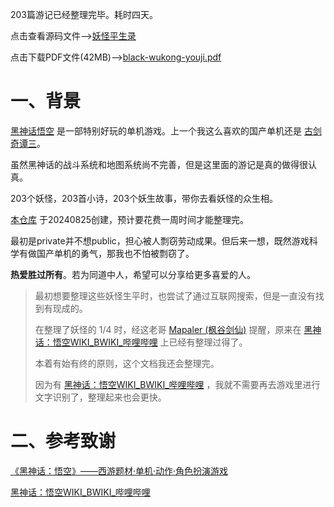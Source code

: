 203篇游记已经整理完毕。耗时四天。

点击查看源码文件-->[妖怪平生录](https://github.com/meethigher/black-wukong-youji/blob/master/%E9%BB%91%E7%A5%9E%E8%AF%9D%E6%82%9F%E7%A9%BA%E5%A6%96%E6%80%AA%E5%B9%B3%E7%94%9F%E5%BD%95.md)

点击下载PDF文件(42MB)-->[black-wukong-youji.pdf](https://github.com/meethigher/black-wukong-youji/releases/download/pdf/black-wukong-youji.pdf)

# 一、背景

[黑神话悟空](https://heishenhua.com/) 是一部特别好玩的单机游戏。上一个我这么喜欢的国产单机还是 [古剑奇谭三](https://gjqt3.wangyuan.com/)。

虽然黑神话的战斗系统和地图系统尚不完善，但是这里面的游记是真的做得很认真。

203个妖怪，203首小诗，203个妖生故事，带你去看妖怪的众生相。

[本仓库](https://github.com/meethigher/black-wukong-youji) 于20240825创建，预计要花费一周时间才能整理完。

最初是private并不想public，担心被人剽窃劳动成果。但后来一想，既然游戏科学有做国产单机的勇气，那我也不怕被剽窃了。

**热爱胜过所有**。若为同道中人，希望可以分享给更多喜爱的人。

> 最初想要整理这些妖怪生平时，也尝试了通过互联网搜索，但是一直没有找到有现成的。
>
> 在整理了妖怪的 1/4 时，经这老哥 [Mapaler (枫谷剑仙)](https://github.com/Mapaler) 提醒，原来在 [黑神话：悟空WIKI_BWIKI_哔哩哔哩](https://wiki.biligame.com/wukong/首页) 上已经有整理过得了。
>
> 本着有始有终的原则，这个文档我还会整理完。
>
> 因为有 [黑神话：悟空WIKI_BWIKI_哔哩哔哩](https://wiki.biligame.com/wukong/首页) ，我就不需要再去游戏里进行文字识别了，整理起来也会更快。

# 二、参考致谢

[《黑神话：悟空》——西游题材·单机·动作·角色扮演游戏](https://heishenhua.com/)

[黑神话：悟空WIKI_BWIKI_哔哩哔哩](https://wiki.biligame.com/wukong/首页)